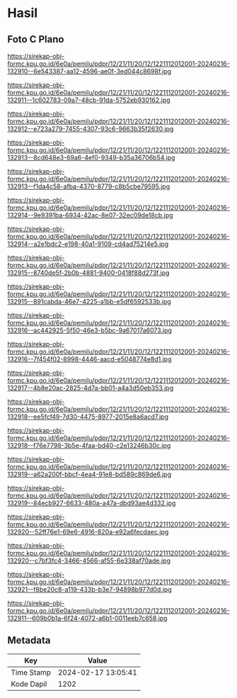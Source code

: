 # Hasil

## Foto C Plano

https://sirekap-obj-formc.kpu.go.id/6e0a/pemilu/pdpr/12/21/11/20/12/1221112012001-20240216-132910--6e543387-aa12-4596-ae0f-3ed044c8698f.jpg

https://sirekap-obj-formc.kpu.go.id/6e0a/pemilu/pdpr/12/21/11/20/12/1221112012001-20240216-132911--1c602783-09a7-48cb-91da-5752eb930162.jpg

https://sirekap-obj-formc.kpu.go.id/6e0a/pemilu/pdpr/12/21/11/20/12/1221112012001-20240216-132912--e723a279-7455-4307-93c6-9663b35f2630.jpg

https://sirekap-obj-formc.kpu.go.id/6e0a/pemilu/pdpr/12/21/11/20/12/1221112012001-20240216-132913--8cd648e3-69a6-4ef0-9349-b35a36706b54.jpg

https://sirekap-obj-formc.kpu.go.id/6e0a/pemilu/pdpr/12/21/11/20/12/1221112012001-20240216-132913--f1da4c58-afba-4370-8779-c8b5cbe79595.jpg

https://sirekap-obj-formc.kpu.go.id/6e0a/pemilu/pdpr/12/21/11/20/12/1221112012001-20240216-132914--9e9391ba-6934-42ac-8e07-32ec09de18cb.jpg

https://sirekap-obj-formc.kpu.go.id/6e0a/pemilu/pdpr/12/21/11/20/12/1221112012001-20240216-132914--a2e1bdc2-e198-40a1-9109-cd4ad75214e5.jpg

https://sirekap-obj-formc.kpu.go.id/6e0a/pemilu/pdpr/12/21/11/20/12/1221112012001-20240216-132915--8740de5f-2b0b-4881-9400-0418f88d273f.jpg

https://sirekap-obj-formc.kpu.go.id/6e0a/pemilu/pdpr/12/21/11/20/12/1221112012001-20240216-132915--891cabda-46e7-4225-a1bb-e5df6592533b.jpg

https://sirekap-obj-formc.kpu.go.id/6e0a/pemilu/pdpr/12/21/11/20/12/1221112012001-20240216-132916--ac442925-5f50-46e3-b5bc-9a67017a6073.jpg

https://sirekap-obj-formc.kpu.go.id/6e0a/pemilu/pdpr/12/21/11/20/12/1221112012001-20240216-132916--7f454f02-8998-4446-aacd-e5048774e8d1.jpg

https://sirekap-obj-formc.kpu.go.id/6e0a/pemilu/pdpr/12/21/11/20/12/1221112012001-20240216-132917--4b8e20ac-2825-4d7a-bb01-a4a3d50eb353.jpg

https://sirekap-obj-formc.kpu.go.id/6e0a/pemilu/pdpr/12/21/11/20/12/1221112012001-20240216-132918--ee5fcf49-7d30-4475-8977-2015e8a6acd7.jpg

https://sirekap-obj-formc.kpu.go.id/6e0a/pemilu/pdpr/12/21/11/20/12/1221112012001-20240216-132918--f76e7798-3b5e-4faa-bd40-c2e13246b30c.jpg

https://sirekap-obj-formc.kpu.go.id/6e0a/pemilu/pdpr/12/21/11/20/12/1221112012001-20240216-132919--a62a200f-bbcf-4ea4-91e8-bd589c869de6.jpg

https://sirekap-obj-formc.kpu.go.id/6e0a/pemilu/pdpr/12/21/11/20/12/1221112012001-20240216-132919--84ecb927-6633-480a-a47a-dbd93ae4d332.jpg

https://sirekap-obj-formc.kpu.go.id/6e0a/pemilu/pdpr/12/21/11/20/12/1221112012001-20240216-132920--52ff76e1-69e6-4916-820a-e92a6fecdaec.jpg

https://sirekap-obj-formc.kpu.go.id/6e0a/pemilu/pdpr/12/21/11/20/12/1221112012001-20240216-132920--c7bf3fc4-3466-4566-af55-6e338af70ade.jpg

https://sirekap-obj-formc.kpu.go.id/6e0a/pemilu/pdpr/12/21/11/20/12/1221112012001-20240216-132921--f8be20c8-a119-433b-b3e7-94898b977d0d.jpg

https://sirekap-obj-formc.kpu.go.id/6e0a/pemilu/pdpr/12/21/11/20/12/1221112012001-20240216-132911--609b0b1a-6f24-4072-a6b1-0011eeb7c658.jpg


## Metadata

| Key        | Value               |
| ---------- | ------------------- |
| Time Stamp | 2024-02-17 13:05:41 |
| Kode Dapil | 1202                |



